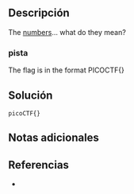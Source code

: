
## Descripción 

The [numbers](https://jupiter.challenges.picoctf.org/static/f209a32253affb6f547a585649ba4fda/the_numbers.png)... what do they mean?
### pista

The flag is in the format PICOCTF{}
## Solución






```
picoCTF{}
```

## Notas adicionales


## Referencias

- 